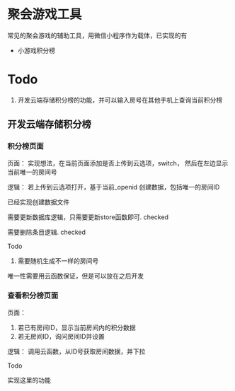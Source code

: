# 聚会游戏工具

常见的聚会游戏的辅助工具，用微信小程序作为载体，已实现的有

- 小游戏积分榜

# Todo

1. 开发云端存储积分榜的功能，并可以输入房号在其他手机上查询当前积分榜



## 开发云端存储积分榜

### 积分榜页面

页面： 实现想法，在当前页面添加是否上传到云选项，switch， 然后在左边显示当前唯一的房间号

逻辑： 若上传到云选项打开，基于当前_openid 创建数据，包括唯一的房间ID

已经实现创建数据文件

需要更新数据库逻辑，只需要更新store函数即可. checked

需要删除条目逻辑. checked

Todo

1. 需要随机生成不一样的房间号


唯一性需要用云函数保证，但是可以放在之后开发

### 查看积分榜页面

页面： 

1. 若已有房间ID，显示当前房间内的积分数据
2. 若无房间ID，询问房间ID并设置

逻辑： 调用云函数，从ID号获取房间数据，并下拉

Todo 

实现这里的功能

